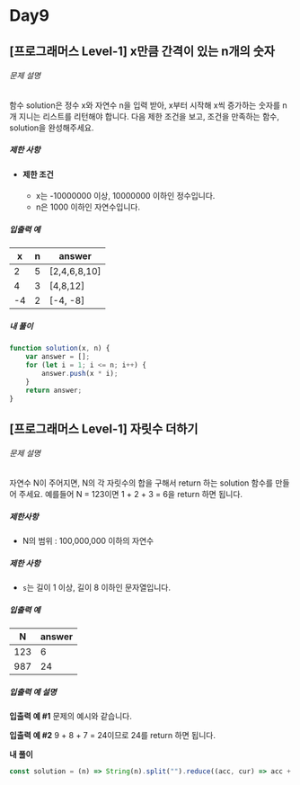 # Day9



## [프로그래머스 Level-1] x만큼 간격이 있는 n개의 숫자

###### 문제 설명

함수 solution은 정수 x와 자연수 n을 입력 받아, x부터 시작해 x씩 증가하는 숫자를 n개 지니는 리스트를 리턴해야 합니다. 다음 제한 조건을 보고, 조건을 만족하는 함수, solution을 완성해주세요.

##### 제한 사항

- #### 제한 조건

  - x는 -10000000 이상, 10000000 이하인 정수입니다.
  - n은 1000 이하인 자연수입니다.

##### 입출력 예

| x    | n    | answer       |
| ---- | ---- | ------------ |
| 2    | 5    | [2,4,6,8,10] |
| 4    | 3    | [4,8,12]     |
| -4   | 2    | [-4, -8]     |

##### 내 풀이

```js
function solution(x, n) {
    var answer = [];
    for (let i = 1; i <= n; i++) {
        answer.push(x * i);
    }
    return answer;
}
```



## [프로그래머스 Level-1] 자릿수 더하기

###### 문제 설명

자연수 N이 주어지면, N의 각 자릿수의 합을 구해서 return 하는 solution 함수를 만들어 주세요.
예를들어 N = 123이면 1 + 2 + 3 = 6을 return 하면 됩니다.

##### 제한사항

- N의 범위 : 100,000,000 이하의 자연수

##### 제한 사항

- `s`는 길이 1 이상, 길이 8 이하인 문자열입니다.

##### 입출력 예

| N    | answer |
| ---- | ------ |
| 123  | 6      |
| 987  | 24     |

##### 입출력 예 설명

**입출력 예 #1**
문제의 예시와 같습니다.

**입출력 예 #2**
9 + 8 + 7 = 24이므로 24를 return 하면 됩니다.

**내 풀이**

```js
const solution = (n) => String(n).split("").reduce((acc, cur) => acc + parseInt(cur), 0) 
```
